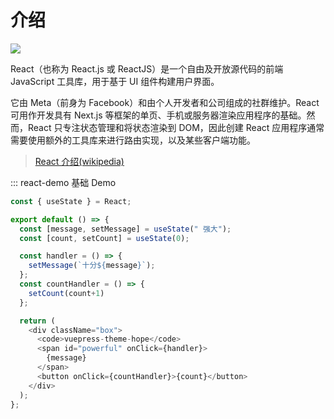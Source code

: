 # 介绍

![](https://s2.loli.net/2023/04/11/xeItgUp5azA7O9V.png)

React（也称为 React.js 或 ReactJS）是一个自由及开放源代码的前端 JavaScript 工具库，用于基于 UI 组件构建用户界面。

它由 Meta（前身为 Facebook）和由个人开发者和公司组成的社群维护。React 可用作开发具有 Next.js 等框架的单页、手机或服务器渲染应用程序的基础。然而，React 只专注状态管理和将状态渲染到 DOM，因此创建 React 应用程序通常需要使用额外的工具库来进行路由实现，以及某些客户端功能。

> [React 介绍(wikipedia)](https://zh.wikipedia.org/wiki/React)

::: react-demo 基础 Demo

```js
const { useState } = React;

export default () => {
  const [message, setMessage] = useState(" 强大");
  const [count, setCount] = useState(0);

  const handler = () => {
    setMessage(`十分${message}`);
  };
  const countHandler = () => {
    setCount(count+1)
  };

  return (
    <div className="box">
      <code>vuepress-theme-hope</code>
      <span id="powerful" onClick={handler}>
        {message}
      </span>
      <button onClick={countHandler}>{count}</button>
    </div>
  );
};

```

